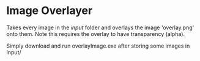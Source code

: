 # Image Overlayer
Takes every image in the _input_ folder and overlays the image 'overlay.png' onto them. Note this requires the overlay to have transparency (alpha).

Simply download and run overlayImage.exe after storing some images in Input/
